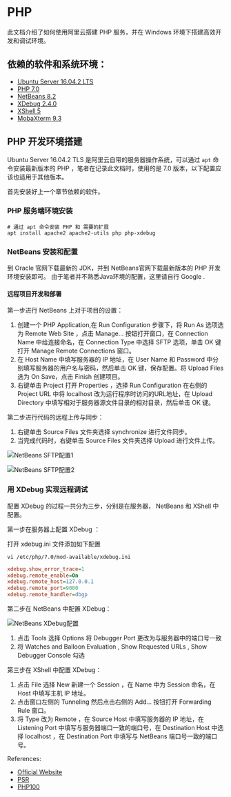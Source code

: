 # PHP

此文档介绍了如何使用阿里云搭建 PHP 服务，并在 Windows 环境下搭建高效开发和调试环境。

## 依赖的软件和系统环境：

* [Ubuntu Server 16.04.2 LTS](https://www.ubuntu.com/download/server)
* [PHP 7.0](http://php.net/)
* [NetBeans 8.2](https://netbeans.org/downloads/)
* [XDebug 2.4.0](https://xdebug.org/)
* [XShell 5](https://www.netsarang.com/xshell_download.html)
* [MobaXterm 9.3](http://mobaxterm.mobatek.net/)

## PHP 开发环境搭建

Ubuntu Server 16.04.2 TLS 是阿里云自带的服务器操作系统，可以通过 `apt` 命令安装最新版本的 PHP 
，笔者在记录此文档时，使用的是 7.0 版本，以下配置应该也适用于其他版本。

首先安装好上一个章节依赖的软件。

### PHP 服务端环境安装

```shell
# 通过 apt 命令安装 PHP 和 需要的扩展
apt install apache2 apache2-utils php php-xdebug
```

### NetBeans 安装和配置

到 Oracle 官网下载最新的 JDK，并到 NetBeans官网下载最新版本的 PHP 开发环境安装即可。
由于笔者并不熟悉Java环境的配置，这里请自行 Google .

#### 远程项目开发和部署

第一步进行 NetBeans 上对于项目的设置：

1. 创建一个 PHP Application,在 Run Configuration 步骤下，将 Run As 选项选为 Remote Web Site 
，点击 Manage... 按钮打开窗口，在 Connection Name 中给连接命名，在 Connection Type 中选择 SFTP 选项，单击 
OK 键打开 Manage Remote Connections 窗口。
2. 在 Host Name 中填写服务器的 IP 地址，在 User Name 和 Password 中分别填写服务器的用户名与密码，然后单击 OK 
键，保存配置。将 Upload Files 选为 On Save，点击 Finish 创建项目。
3. 右键单击 Project 打开 Properties ，选择 Run Configuration 在右侧的 Project URL 中将 
localhost 改为运行程序时访问的URL地址，在 Upload Directory 中填写相对于服务器源文件目录的相对目录，然后单击 OK 键。

第二步进行代码的远程上传与同步：

1. 右键单击 Source Files 文件夹选择 synchronize 进行文件同步。
2. 当完成代码时，右键单击 Source Files 文件夹选择 Upload 进行文件上传。

![NetBeans 
SFTP配置1](https://github.com/alreadyaabb/blog/blob/master/images/netbeans-01.png)

![NetBeans 
SFTP配置2](https://github.com/alreadyaabb/blog/blob/master/images/netbeans-02.png)

### 用 XDebug 实现远程调试

配置 XDebug 的过程一共分为三步，分别是在服务器， NetBeans 和 XShell 中配置。

第一步在服务器上配置 XDebug ：

打开 xdebug.ini 文件添加如下配置

```shell
vi /etc/php/7.0/mod-available/xdebug.ini
```

```ini
xdebug.show_error_trace=1
xdebug.remote_enable=On
xdebug.remote_host=127.0.0.1
xdebug.remote_port=9000
xdebug.remote_handler=dbgp
```

第二步在 NetBeans 中配置 XDebug：

![NetBeans 
XDebug配置](https://github.com/alreadyaabb/blog/blob/master/images/netbeans-03.png
)
1. 点击 Tools 选择 Options 将 Debugger Port 更改为与服务器中的端口号一致
2. 将 Watches and Balloon Evaluation , Show Requested URLs , Show Debugger 
Console 勾选

第三步在 XShell 中配置 XDebug：

1. 点击 File 选择 New 新建一个 Session ，在 Name 中为 Session 命名，在 Host 中填写主机 IP 地址。
2. 点击窗口左侧的 Tunneling 然后点击右侧的 Add... 按钮打开 Forwarding Rule 窗口。
3. 将 Type 改为 Remote ，在 Source Host 中填写服务器的 IP 地址，在 Listening Port 
中填写与服务器端口一致的端口号，在 Destination Host 中选择 localhost ，在 Destination Port 中填写与 
NetBeans 端口号一致的端口号。

References:

* [Official Website](http://php.net)
* [PSR](http://www.php-fig.org/)
* [PHP100](http://www.php100.com/)












